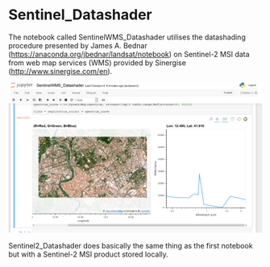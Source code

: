 # Sentinel_Datashader

The notebook called SentinelWMS_Datashader utilises the datashading procedure presented by James A. Bednar (https://anaconda.org/jbednar/landsat/notebook) on Sentinel-2 MSI data from web map services (WMS) provided by Sinergise (http://www.sinergise.com/en).

![alt text](https://github.com/fvivian/Sentinel_Datashader/blob/master/datashader_example.png)

Sentinel2_Datashader does basically the same thing as the first notebook but with a Sentinel-2 MSI product stored locally.
